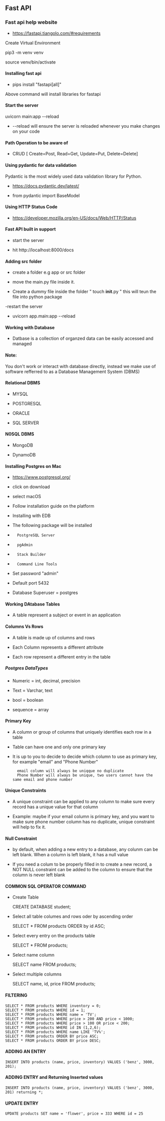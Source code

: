 ## Fast API

### Fast api help website

- https://fastapi.tiangolo.com/#requirements

Create Virtual Environment

pip3 -m venv venv

source venv/bin/activate

#### Installing fast api

- pips install "fastapi[all]" 

Above command will install libraries for fastapi

#### Start the server

uvicorn main:app --reload

- --reload will ensure the server is reloaded whenever you make changes on your code

#### Path Operation to be aware of

- CRUD [ Create=Post, Read=Get, Update=Put, Delete=Delete]

#### Using pydantic for data validation

Pydantic is the most widely used data validation library for Python.

- https://docs.pydantic.dev/latest/

- from pydantic import BaseModel

#### Using HTTP Status Code

- https://developer.mozilla.org/en-US/docs/Web/HTTP/Status

#### Fast API built in support

- start the server

- hit http://localhost:8000/docs

#### Adding src folder

-  create a folder e.g app or src folder

- move the main.py file inside it.

- Create a dummy file inside the folder " touch __init__.py " this will teun the file into python package

-restart the server  

- uvicorn app.main:app --reload

#### Working with Database

- Datbase is a collection of organzed data can be easily accessed and managed

#### Note:
You don't work or interact with database directly, instead we make use of software refferred to as a Database Management System (DBMS)

#### Relational DBMS

- MYSQL

- POSTGRESQL

- ORACLE

- SQL SERVER

#### N0SQL DBMS

- MongoDB

- DynamoDB

#### Installing Postgres on Mac

- https://www.postgresql.org/

- click on download

- select macOS

- Follow installation guide on the platform

- Installing with EDB 

- The following package will be installed

-       PostgreSQL Server
-       pgAdmin
-       Stack Builder
-       Command Line Tools

- Set password "admin"

- Default port 5432

- Database Superuser =  postgres

#### Working DAtabase Tables

- A table represent a subject or event in an application

#### Columns Vs Rows

- A table is made up of columns and rows

- Each Column represents a different attribute

- Each row represent a different entry in the table

##### Postgres DataTypes

- Numeric = int, decimal, precision

- Text = Varchar, text

- bool = boolean

- sequence = array

#### Primary Key

- A column or group of columns that uniquely identifies each row in a table

- Table can have one and only one primary key

- It is up to you to decide to decide which column to use as primary key, for example "email" and "Phone Number"

        email column will always be uniqque no duplicate
        Phone Number will always be unique, two users cannot have the same email and phone number

#### Unique Constraints

- A unique constraint can be applied to any column to make sure every record has a unique value for that column

- Example: maybe if your email column is primary key, and you want to make sure phone number column has no duplicate, unique constraint will help to fix it.

#### Null Constraint

- by default, when adding a new entry to a database, any colunm can be left blank. When a column is left blank, it has a null value

- If you need a colum to be properly filled in to create a new record, a NOT NULL constraint can be added to the column to ensure that the column is never left blank

#### COMMON SQL OPERATOR COMMAND

- Create Table

    CREATE DATABASE student;

- Select all table columes and rows oder by ascending order

    SELECT * FROM products ORDER by id ASC;

- Select every entry on the products table

    SELECT * FROM products;

- Select name column

    SELECT name FROM products;

- Select multiple columns

    SELECT name, id, price FROM products;

#### FILTERING

    SELECT * FROM products WHERE inventory = 0;
    SELECT * FROM products WHERE id = 1;
    SELECT * FROM products WHERE name = 'TV';
    SELECT * FROM products WHERE price > 200 AND price < 1000;
    SELECT * FROM products WHERE price > 100 OR price < 200;
    SELECT * FROM products WHERE id IN (1,2,6);
    SELECT * FROM products WHERE name LIKE 'TV%';
    SELECT * FROM products ORDER BY price ASC;
    SELECT * FROM products ORDER BY price DESC;

#### ADDING AN ENTRY

    INSERT INTO products (name, price, inventory) VALUES ('benz', 3000, 201);

#### ADDING ENTRY and Returning Inserted values

    INSERT INTO products (name, price, inventory) VALUES ('benz', 3000, 201) returning *;

#### UPDATE ENTRY

    UPDATE products SET name = 'flower', price = 333 WHERE id = 25